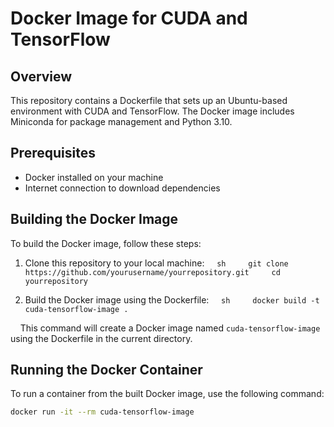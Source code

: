 
# Docker Image for CUDA and TensorFlow

## Overview

This repository contains a Dockerfile that sets up an Ubuntu-based environment with CUDA and TensorFlow. The Docker image includes Miniconda for package management and Python 3.10.

## Prerequisites

- Docker installed on your machine
- Internet connection to download dependencies

## Building the Docker Image

To build the Docker image, follow these steps:

1. Clone this repository to your local machine:
    ```sh
    git clone https://github.com/yourusername/yourrepository.git
    cd yourrepository
    ```

2. Build the Docker image using the Dockerfile:
    ```sh
    docker build -t cuda-tensorflow-image .
    ```

    This command will create a Docker image named `cuda-tensorflow-image` using the Dockerfile in the current directory.

## Running the Docker Container

To run a container from the built Docker image, use the following command:

```sh
docker run -it --rm cuda-tensorflow-image
